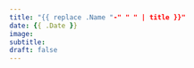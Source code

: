 ```yaml
---
title: "{{ replace .Name "-" " " | title }}"
date: {{ .Date }}
image: 
subtitle:
draft: false
---
```


